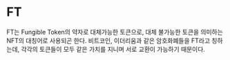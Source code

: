 # FT

FT는 Fungible Token의 약자로 대체가능한 토큰으로, 대체 불가능한 토큰을 의미하는 NFT의 대칭어로 사용되곤 한다. 비트코인, 이더리움과 같은 암호화폐들을 FT라고 칭하는데, 각각의 토큰들이 모두 같은 가치를 지니며 서로 교환이 가능하기 때문이다.
